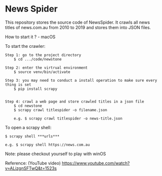 # News Spider
This repository stores the source code of NewsSpider. It crawls all news titles of news.com.au from 2010 to 2019 and stores them into JSON files.

How to start it ? - macOS 

To start the crawler:

    Step 1: go to the project directory
        $ cd .../code/newstone
        
    Step 2: enter the virtrual environment
        $ source venv/bin/activate
        
    Step 3: you may need to conduct a install operation to make sure every thing is set
        $ pip install scrapy

        
    Step 4: crawl a web page and store crawled titles in a json file
        $ cd newstone
        $ scrapy crawl titlespider -o filename.json
        
        e.g. $ scrapy crawl titlespider -o news-title.json

To open a scrapy shell:

    $ scrapy shell ***urls***
    
    e.g. $ scrapy shell https://news.com.au

Note: please checkout yourself to play with winOS

Reference: (YouTube video)
    https://www.youtube.com/watch?v=ALizgnSFTwQ&t=1523s
